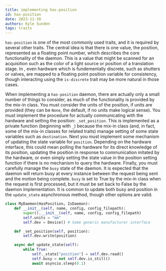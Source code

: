 ```yaml
---
title: implementing has-position
id: has-position
date: 2023-11-30
authors: Kyle Sunden
tags: traits
---
```



`has-position` is one of the most commonly used traits, and it is
required by several other traits. The central idea is that there is one
value, the position, represented as a floating point number, which
describes the core functionality of the daemon. This is a value that
might be scanned for an acquisition such as the color of a light source
or position of a translation stage. In , even hardware which is
fundementally discrete, such as shutters or valves, are mapped to a
floating point position variable for consistency, though interacting
using the `is-discrete` trait may be more natural in those cases.

When implementing a `has-position` daemon, there are actually only a
small number of things to consider, as much of the functionality is
provided by the mix-in class. You must consider the units of the
position, if units are provided (they can be `None`, the default, if no
units make logical sense). You must implement the procedure for actually
communicating with the hardware and setting the position:
`_set_position`. This is implemented as a private function (beginning
with `_`) because the mix-in class (and, in fact, some of the mix-in
classes for related traits) manage setting of some state variables such
as `destination`. Next you must implement some mechanism of updating the
state variable for `position`. Depending on the hardware interface, this
could mean polling the hardware for its direct knowledge of its
position, updating the position in response to communication initated by
the hardware, or even simply setting the state value in the position
setting function if there is no mechanism to query the hardware.
Finally, you must carefully manage the `busy` state of the daemon. It is
expected that the daemon will return busy at every instance between the
request being sent and the motion being complete. `busy` is set to True
by the mix-in class when the request is first processed, but it must be
set back to False by the daemon implementation. It is common to update
both busy and position in the `update_state` asynchronous method, though
other options are valid.

```python
class MyDaemon(HasPosition, IsDaemon):
    def __init__(self, name, config, config_filepath):
        super().__init__(self, name, config, config_filepath)
        self.units = "mm"
        self.dev = Device() # Some generic manufacturer interface

    def _set_position(self, position):
        self.dev.write(position)

    async def update_state(self):
        while True:
            self._state["position"] = self.dev.read()
            self.busy = not self.dev.is_still()
            await asyncio.sleep(0.1)
```
